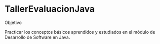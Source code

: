 # TallerEvaluacionJava
Objetivo

Practicar los conceptos básicos aprendidos y estudiados en el módulo de Desarrollo de Software en Java.
